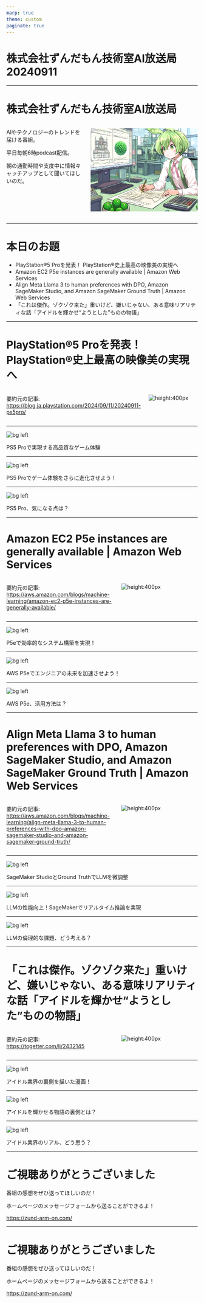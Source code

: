 ```yaml
---
marp: true
theme: custom
paginate: true
---
```


<!-- _class: title -->

# 株式会社ずんだもん技術室AI放送局 20240911



---

#  株式会社ずんだもん技術室AI放送局

<div class="columns">
<div style="flex: 5;">

AIやテクノロジーのトレンドを届ける番組。

平日毎朝6時podcast配信。

朝の通勤時間や支度中に情報キャッチアップとして聞いてほしいのだ。

</div>
<div style="flex: 7;">

![height:500px](/images/zundarmon_titlebar2.jpg)

</div>
</div>

---

# 本日のお題

- PlayStation®5 Proを発表！ PlayStation®史上最高の映像美の実現へ
- Amazon EC2 P5e instances are generally available | Amazon Web Services
- Align Meta Llama 3 to human preferences with DPO, Amazon SageMaker Studio, and Amazon SageMaker Ground Truth | Amazon Web Services
- 「これは傑作。ゾクゾク来た」重いけど、嫌いじゃない、ある意味リアリティな話「アイドルを輝かせ“ようとした”ものの物語」

---

# PlayStation®5 Proを発表！ PlayStation®史上最高の映像美の実現へ

<div class="columns">
<div style="flex: 7;">

要約元の記事: https://blog.ja.playstation.com/2024/09/11/20240911-ps5pro/

</div>
<div style="flex: 5;">

![height:400px](/slides/20240911/images/3.jpg)

</div>
</div>

---

![bg left](/slides/20240911/images/4.jpg)

PS5 Proで実現する高品質なゲーム体験

---

![bg left](/slides/20240911/images/5.jpg)

PS5 Proでゲーム体験をさらに進化させよう！

---

![bg left](/slides/20240911/images/6.jpg)

PS5 Pro、気になる点は？

---

# Amazon EC2 P5e instances are generally available | Amazon Web Services

<div class="columns">
<div style="flex: 7;">

要約元の記事: https://aws.amazon.com/blogs/machine-learning/amazon-ec2-p5e-instances-are-generally-available/

</div>
<div style="flex: 5;">

![height:400px](/slides/20240911/images/7.jpg)

</div>
</div>

---

![bg left](/slides/20240911/images/8.jpg)

P5eで効率的なシステム構築を実現！

---

![bg left](/slides/20240911/images/9.jpg)

AWS P5eでエンジニアの未来を加速させよう！

---

![bg left](/slides/20240911/images/10.jpg)

AWS P5e、活用方法は？

---

# Align Meta Llama 3 to human preferences with DPO, Amazon SageMaker Studio, and Amazon SageMaker Ground Truth | Amazon Web Services

<div class="columns">
<div style="flex: 7;">

要約元の記事: https://aws.amazon.com/blogs/machine-learning/align-meta-llama-3-to-human-preferences-with-dpo-amazon-sagemaker-studio-and-amazon-sagemaker-ground-truth/

</div>
<div style="flex: 5;">

![height:400px](/slides/20240911/images/11.jpg)

</div>
</div>

---

![bg left](/slides/20240911/images/12.jpg)

SageMaker StudioとGround TruthでLLMを微調整

---

![bg left](/slides/20240911/images/13.jpg)

LLMの性能向上！SageMakerでリアルタイム推論を実現

---

![bg left](/slides/20240911/images/14.jpg)

LLMの倫理的な課題、どう考える？

---

# 「これは傑作。ゾクゾク来た」重いけど、嫌いじゃない、ある意味リアリティな話「アイドルを輝かせ“ようとした”ものの物語」

<div class="columns">
<div style="flex: 7;">

要約元の記事: https://togetter.com/li/2432145

</div>
<div style="flex: 5;">

![height:400px](/slides/20240911/images/15.jpg)

</div>
</div>

---

![bg left](/slides/20240911/images/16.jpg)

アイドル業界の裏側を描いた漫画！

---

![bg left](/slides/20240911/images/17.jpg)

アイドルを輝かせる物語の裏側とは？

---

![bg left](/slides/20240911/images/18.jpg)

アイドル業界のリアル、どう思う？

---

<!-- _class: end -->

# ご視聴ありがとうございました

番組の感想をぜひ送ってほしいのだ！

ホームページのメッセージフォームから送ることができるよ！

https://zund-arm-on.com/

---

<!-- _class: end -->

# ご視聴ありがとうございました

番組の感想をぜひ送ってほしいのだ！

ホームページのメッセージフォームから送ることができるよ！

https://zund-arm-on.com/

